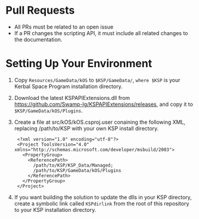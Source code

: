 Pull Requests
=============

* All PRs must be related to an open issue
* If a PR changes the scripting API, it must include all related changes to the documentation. 

Setting Up Your Environment
===========================

1. Copy `Resources/GameData/kOS` to `$KSP/GameData/`, `where $KSP` is your
   Kerbal Space Program installation directory.

2. Download the latest KSPAPIExtensions.dll from
   https://github.com/Swamp-Ig/KSPAPIExtensions/releases, and copy 
   it to `$KSP/GameData/kOS/Plugins`.

3. Create a file at src/kOS/kOS.csproj.user conaining the following XML,
   replacing /path/to/KSP with your own KSP install directory.

        <?xml version="1.0" encoding="utf-8"?>
        <Project ToolsVersion="4.0" xmlns="http://schemas.microsoft.com/developer/msbuild/2003">
          <PropertyGroup>
            <ReferencePath>
              /path/to/KSP/KSP_Data/Managed;
              /path/to/KSP/GameData/kOS/Plugins
            </ReferencePath>
          </PropertyGroup>
        </Project>
   
4. If you want building the solution to update the dlls in your KSP
   directory, create a symbolic link called `KSPdirlink` from the root
   of this repository to your KSP installation directory.
